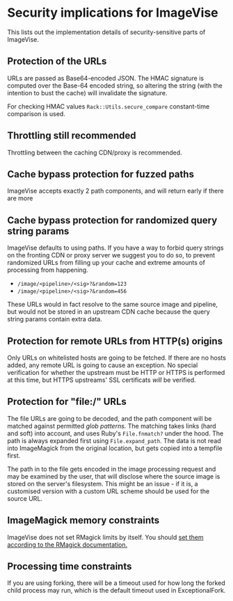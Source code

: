 # Security implications for ImageVise

This lists out the implementation details of security-sensitive parts of ImageVise.

## Protection of the URLs

URLs are passed as Base64-encoded JSON. The HMAC signature is computed over the Base-64 encoded string,
so altering the string (with the intention to bust the cache) will invalidate the signature.

For checking HMAC values `Rack::Utils.secure_compare` constant-time comparison is used.

## Throttling still recommended

Throttling between the caching CDN/proxy is recommended.

## Cache bypass protection for fuzzed paths

ImageVise accepts exactly 2 path components, and will return early if there are more

## Cache bypass protection for randomized query string params

ImageVise defaults to using paths. If you have a way to forbid query strings on the fronting CDN
or proxy server we suggest you to do so, to prevent randomized URLs from filling up your cache
and extreme amounts of processing from happening.

* `/image/<pipeline>/<sig>?&random=123`
* `/image/<pipeline>/<sig>?&random=456`

These URLs would in fact resolve to the same source image and pipeline, but would not be stored in an upstream
CDN cache because the query string params contain extra data.

## Protection for remote URLs from HTTP(s) origins

Only URLs on whitelisted hosts are going to be fetched. If there are no hosts added,
any remote URL is going to cause an exception. No special verification for whether the upstream must be HTTP
or HTTPS is performed at this time, but HTTPS upstreams' SSL certificats _will_ be verified.

## Protection for "file:/" URLs

The file URLs are going to be decoded, and the path component will be matched against permitted _glob patterns._
The matching takes links (hard and soft) into account, and uses Ruby's `File.fnmatch?` under the hood. The path
is always expanded first using `File.expand_path`. The data is not read into ImageMagick from the original location,
but gets copied into a tempfile first.

The path in to the file gets encoded in the image processing request and may be examined by the user, that will
disclose where the source image is stored on the server's filesystem. This might be an issue - if it is,
a customised version with a custom URL scheme should be used for the source URL.

## ImageMagick memory constraints

ImageVise does not set RMagick limits by itself. You should
[set them according to the RMagick documentation.](https://rmagick.github.io/magick.html#limit_resource)

## Processing time constraints

If you are using forking, there will be a timeout used for how long the forked child process may run,
which is the default timeout used in ExceptionalFork.

